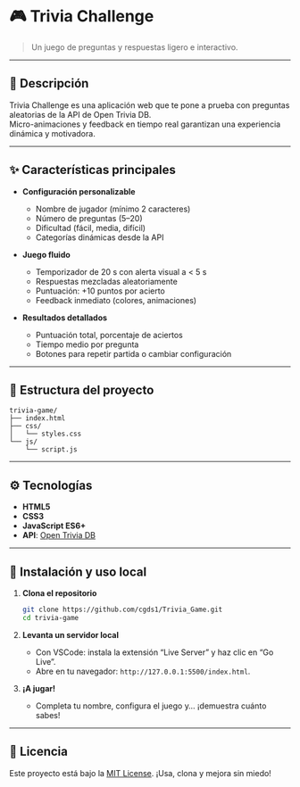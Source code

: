 # 🎮 Trivia Challenge

> Un juego de preguntas y respuestas ligero e interactivo.

---

## 🚀 Descripción

Trivia Challenge es una aplicación web que te pone a prueba con preguntas aleatorias de la API de Open Trivia DB.  
Micro-animaciones y feedback en tiempo real garantizan una experiencia dinámica y motivadora.

---

## ✨ Características principales

- **Configuración personalizable**  
  - Nombre de jugador (mínimo 2 caracteres)  
  - Número de preguntas (5–20)  
  - Dificultad (fácil, media, difícil)  
  - Categorías dinámicas desde la API

- **Juego fluido**  
  - Temporizador de 20 s con alerta visual a < 5 s  
  - Respuestas mezcladas aleatoriamente  
  - Puntuación: +10 puntos por acierto  
  - Feedback inmediato (colores, animaciones)

- **Resultados detallados**  
  - Puntuación total, porcentaje de aciertos  
  - Tiempo medio por pregunta  
  - Botones para repetir partida o cambiar configuración

---

## 📁 Estructura del proyecto

```
trivia-game/
├── index.html        
├── css/
│   └── styles.css    
└── js/
    └── script.js     
```

---

## ⚙️ Tecnologías

- **HTML5** 
- **CSS3** 
- **JavaScript ES6+**
- **API**: [Open Trivia DB](https://opentdb.com/api_config.php)

---

## 🔧 Instalación y uso local

1. **Clona el repositorio**  
   ```bash
   git clone https://github.com/cgds1/Trivia_Game.git
   cd trivia-game
   ```

2. **Levanta un servidor local**  
   - Con VSCode: instala la extensión “Live Server” y haz clic en “Go Live”.  
   - Abre en tu navegador: `http://127.0.0.1:5500/index.html`.

3. **¡A jugar!**  
   - Completa tu nombre, configura el juego y… ¡demuestra cuánto sabes!

---
## 📝 Licencia

Este proyecto está bajo la [MIT License](LICENSE). ¡Usa, clona y mejora sin miedo!